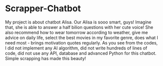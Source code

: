 # Scrapper-Chatbot
My project is about chatbot Alisa. Our Alisa is sooo smart, guys! Imagine that, she is able to answer a half bilion questions with her cute voice! She also recommend how to wear tomorrow according to weather,  give me advice on daily life, select the best movies in my favorite genre, does what I need most - brings motivation quotes regularly. As you see from the codes, I did not implement any AI algorithm, did not write hundreds of lines of code, did not use any API, database and advanced Python for this chatbot. Simple scrapping  has made this beauty!
